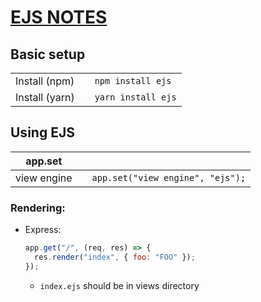 # [EJS NOTES](https://ejs.co)

## Basic setup

|                |     |                    |
| -------------- | --- | ------------------ |
| Install (npm)  |     | `npm install ejs`  |
| Install (yarn) |     | `yarn install ejs` |

## Using EJS

| app.set     |     |                                  |
| ----------- | --- | -------------------------------- |
| view engine |     | `app.set("view engine", "ejs");` |

### Rendering:

- Express:
  ```js
  app.get("/", (req, res) => {
    res.render("index", { foo: "FOO" });
  });
  ```
  - `index.ejs` should be in views directory
